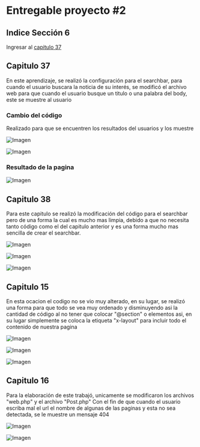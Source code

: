 # Entregable proyecto #2

## Indice Sección 6


 Ingresar al [capitulo 37](#capitulo-37)



 ## Capitulo 37

 En este aprendizaje, se realizó la configuración para el searchbar, para cuando el usuario buscara la noticia de su interés, se modificó el archivo web para que cuando el usuario busque un titulo o una palabra del body, este se muestre al usuario

 ### Cambio del código
 Realizado para que se encuentren los resultados del usuarios y los muestre

 ![Imagen](../Section6/images/video37/imagen1.PNG  "imagen de los cambios")

 ![Imagen](../Section6/images/video37/imagen2.PNG  "imagen de los cambios")

 ### Resultado de la pagina

 ![Imagen](../Section6/images/video37/imagen3.PNG  "Resultado de la pagina")


 ## Capitulo 38
 
 Para este capitulo se realizó la modificación del código para el searchbar pero de una forma la cual es mucho mas limpia, debido a que no necesita tanto código como el del capitulo anterior y es una forma mucho mas sencilla de crear el searchbar.

 ![Imagen](../Section6/images/video38/imagen4.PNG  "Resultado de la pagina")

 ![Imagen](../Section6/images/video38/imagen5.PNG  "Resultado de la pagina")

 ![Imagen](../Section6/images/video38/imagen6.PNG  "Resultado de la pagina")


## Capitulo 15

En esta ocacion el codigo no se vio muy alterado, en su lugar, se realizó una forma para que todo se vea muy ordenado y disminuyendo asi la cantidad de código al no tener que colocar "@section" o elementos asi, en su lugar simplemente se coloca la etiqueta "x-layout" para incluir todo el contenido de nuestra pagina


![Imagen](../Section3/images/video15/imagen3.PNG  "Código")

![Imagen](../Section3/images/video15/imagen4.PNG  "Código")

![Imagen](../Section3/images/video15/imagen5.PNG  "Código")

## Capitulo 16

Para la elaboración de este trabajó, unicamente se modificaron los archivos "web.php" y el archivo "Post.php" Con el fin de que cuando el usuario escriba mal el url el nombre de algunas de las paginas y esta no sea detectada, se le muestre un mensaje 404

![Imagen](../Section3/images/video16/imagen6.PNG  "Modificación")

![Imagen](../Section3/images/video16/imagen7.PNG  "Modificación")